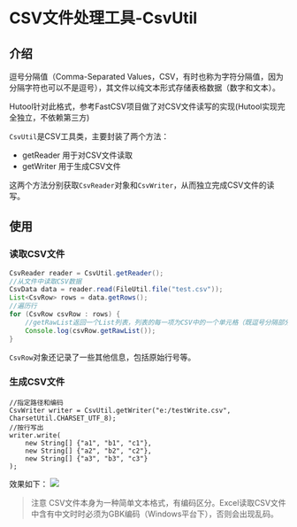 CSV文件处理工具-CsvUtil
===

## 介绍
逗号分隔值（Comma-Separated Values，CSV，有时也称为字符分隔值，因为分隔字符也可以不是逗号），其文件以纯文本形式存储表格数据（数字和文本）。

Hutool针对此格式，参考FastCSV项目做了对CSV文件读写的实现(Hutool实现完全独立，不依赖第三方)

`CsvUtil`是CSV工具类，主要封装了两个方法：

- getReader 用于对CSV文件读取
- getWriter 用于生成CSV文件

这两个方法分别获取`CsvReader`对象和`CsvWriter`，从而独立完成CSV文件的读写。

## 使用

### 读取CSV文件

```java
CsvReader reader = CsvUtil.getReader();
//从文件中读取CSV数据
CsvData data = reader.read(FileUtil.file("test.csv"));
List<CsvRow> rows = data.getRows();
//遍历行
for (CsvRow csvRow : rows) {
	//getRawList返回一个List列表，列表的每一项为CSV中的一个单元格（既逗号分隔部分）
	Console.log(csvRow.getRawList());
}
```

`CsvRow`对象还记录了一些其他信息，包括原始行号等。

### 生成CSV文件

```
//指定路径和编码
CsvWriter writer = CsvUtil.getWriter("e:/testWrite.csv", CharsetUtil.CHARSET_UTF_8);
//按行写出
writer.write(
	new String[] {"a1", "b1", "c1"}, 
	new String[] {"a2", "b2", "c2"}, 
	new String[] {"a3", "b3", "c3"}
);
```

效果如下：
![](https://static.oschina.net/uploads/img/201809/05222906_kF5o.png)

> 注意
> CSV文件本身为一种简单文本格式，有编码区分。Excel读取CSV文件中含有中文时时必须为GBK编码（Windows平台下），否则会出现乱码。

